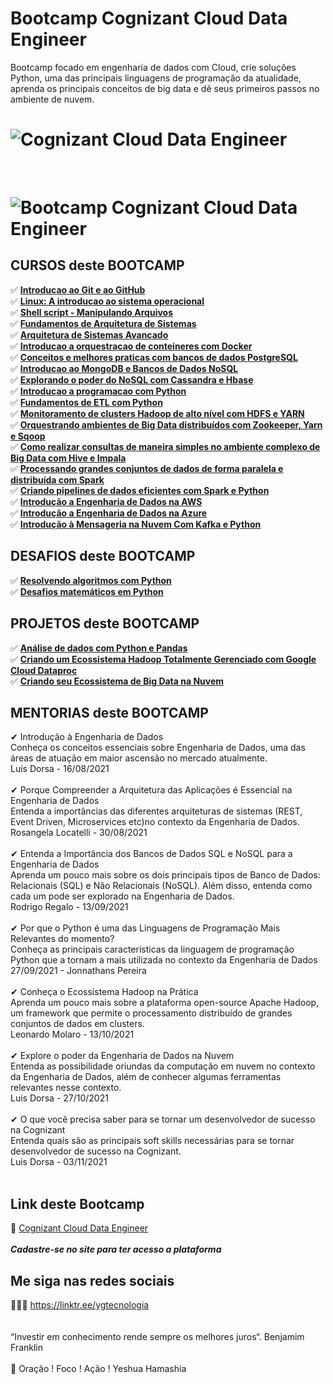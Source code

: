 # Bootcamp Cognizant Cloud Data Engineer

Bootcamp focado em engenharia de dados com Cloud, crie soluções Python, uma das principais linguagens de programação da atualidade, aprenda os principais conceitos de big data e dê seus primeiros passos no ambiente de nuvem.

<h1>
   <img src="https://i.ibb.co/t2Cxdc0/914f58d2-6ee2-4c52-8186-706a91dffe09.png" alt="Cognizant Cloud Data Engineer" border="0">
</h1>
<br>
<h1>
   <img src="https://i.ibb.co/qkDpw3F/337D7583.jpg" alt="Bootcamp Cognizant Cloud Data Engineer" border="0">
</h1>

## CURSOS deste BOOTCAMP
✅ **<a href="https://certificates.digitalinnovation.one/200FFE59">Introducao ao Git e ao GitHub</a>** <br>
✅ **<a href="https://tinyurl.com/ehwp96nj">Linux: A introducao ao sistema operacional</a>** <br>
✅ **<a href="https://tinyurl.com/4j3y3dtj">Shell script - Manipulando Arquivos </a>** <br>
✅ **<a href="https://certificates.digitalinnovation.one/33D9A38E">Fundamentos de Arquitetura de Sistemas</a>** <br>
✅ **<a href="https://certificates.digitalinnovation.one/86EC0F0A">Arquitetura de Sistemas Avancado</a>** <br>
✅ **<a href="https://certificates.digitalinnovation.one/DE9EC992">Introducao a orquestracao de conteineres com Docker</a>** <br>
✅ **<a href="https://tinyurl.com/jjap78je">Conceitos e melhores praticas com bancos de dados PostgreSQL</a>** <br>
✅ **<a href="https://tinyurl.com/w2v4xz8m">Introducao ao MongoDB e Bancos de Dados NoSQL</a>** <br>
✅ **<a href="">Explorando o poder do NoSQL com Cassandra e Hbase</a>** <br>
✅ **<a href="https://tinyurl.com/49szty6u">Introducao a programacao com Python</a>** <br>
✅ **<a href="https://tinyurl.com/4fj2kjmw">Fundamentos de ETL com Python</a>** <br>
✅ **<a href="https://tinyurl.com/v98vdz45">Monitoramento de clusters Hadoop de alto nível com HDFS e YARN</a>** <br>
✅ **<a href="https://tinyurl.com/spzhjaw3">Orquestrando ambientes de Big Data distribuídos com Zookeeper, Yarn e Sqoop</a>** <br>
✅ **<a href="https://tinyurl.com/8rpw4ef2">Como realizar consultas de maneira simples no ambiente complexo de Big Data com Hive e Impala</a>** <br>
✅ **<a href="https://tinyurl.com/479ju78n">Processando grandes conjuntos de dados de forma paralela e distribuída com Spark</a>** <br>
✅ **<a href="https://tinyurl.com/y3zsyfj7">Criando pipelines de dados eficientes com Spark e Python</a>** <br>
✅ **<a href="">Introdução a Engenharia de Dados na AWS</a>** <br>
✅ **<a href="">Introdução a Engenharia de Dados na Azure</a>** <br>
✅ **<a href="">Introdução à Mensageria na Nuvem Com Kafka e Python</a>** <br>

## DESAFIOS deste BOOTCAMP
✅ **<a href="">Resolvendo algoritmos com Python</a>** <br>
✅ **<a href="">Desafios matemáticos em Python</a>** <br>

## PROJETOS deste BOOTCAMP
✅ **<a href="https://tinyurl.com/3hymazyx">Análise de dados com Python e Pandas</a>** <br>
✅ **<a href="https://tinyurl.com/4bu65yux">Criando um Ecossistema Hadoop Totalmente Gerenciado com Google Cloud Dataproc</a>** <br>
✅ **<a href="https://github.com/saldanhayg/Ecossistema_AWS_Big_Data">Criando seu Ecossistema de Big Data na Nuvem</a>** <br>
  
## MENTORIAS deste BOOTCAMP 
 
✔  Introdução à Engenharia de Dados<br>
    Conheça os conceitos essenciais sobre Engenharia de Dados, uma das áreas de atuação em maior ascensão no mercado atualmente.<br>
    Luis Dorsa - 16/08/2021<br>
    <br>
✔  Porque Compreender a Arquitetura das Aplicações é Essencial na Engenharia de Dados<br>
   Entenda a importâncias das diferentes arquiteturas de sistemas (REST, Event Driven, Microservices etc)no contexto da Engenharia de Dados.<br>
   Rosangela Locatelli - 30/08/2021<br>
   <br>
✔  Entenda a Importância dos Bancos de Dados SQL e NoSQL para a Engenharia de Dados<br>
   Aprenda um pouco mais sobre os dois principais tipos de Banco de Dados: Relacionais (SQL) e Não Relacionais (NoSQL). Além disso, entenda como cada um pode ser explorado na Engenharia de Dados.<br>
   Rodrigo Regalo - 13/09/2021<br>
   <br>
✔  Por que o Python é uma das Linguagens de Programação Mais Relevantes do momento?<br>
   Conheça as principais características da linguagem de programação Python que a tornam a mais utilizada no contexto da Engenharia de Dados<br>
   27/09/2021 - Jonnathans Pereira <br>
   <br>
✔  Conheça o Ecossistema Hadoop na Prática<br>
   Aprenda um pouco mais sobre a plataforma open-source Apache Hadoop, um framework que permite o processamento distribuído de grandes conjuntos de dados em clusters.<br>
   Leonardo Molaro - 13/10/2021<br>
   <br>
✔  Explore o poder da Engenharia de Dados na Nuvem<br>
   Entenda as possibilidade oriundas da computação em nuvem no contexto da Engenharia de Dados, além de conhecer algumas ferramentas relevantes nesse contexto.<br>
   Luis Dorsa - 27/10/2021<br>
   <br>
✔  O que você precisa saber para se tornar um desenvolvedor de sucesso na Cognizant<br>
   Entenda quais são as principais soft skills necessárias para se tornar desenvolvedor de sucesso na Cognizant.<br>
   Luis Dorsa - 03/11/2021<br>
   <br>

## Link deste Bootcamp

 🎯 <a href="https://digitalinnovation.one/sign-up?ref=EDH1OJTU7E" target="_blank">Cognizant Cloud Data Engineer</a>
<br>
<br> 
***Cadastre-se no site para ter acesso a plataforma***


## Me siga nas redes sociais

👨‍💼🔮  https://linktr.ee/ygtecnologia 
<br>
<br> 
<br> 
“Investir em conhecimento rende sempre os melhores juros“. Benjamim Franklin
<br>
<br> 
🙏 Oração ! Foco ! Ação ! Yeshua Hamashia 